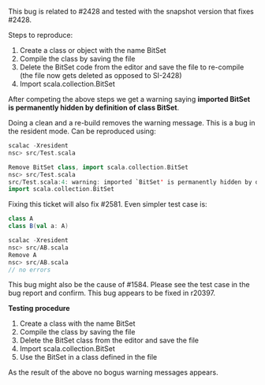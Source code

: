 This bug is related to #2428 and tested with the snapshot version that fixes #2428.

Steps to reproduce:
 1. Create a class or object with the name BitSet
 2. Compile the class by saving the file
 3. Delete the BitSet code from the editor and save the file to re-compile (the file now gets deleted as opposed to SI-2428)
 4. Import scala.collection.BitSet

After competing the above steps we get a warning saying **imported BitSet is permanently hidden by definition of class BitSet**.

Doing a clean and a re-build removes the warning message.
This is a bug in the resident mode. Can be reproduced using:
```scala
scalac -Xresident
nsc> src/Test.scala

Remove BitSet class, import scala.collection.BitSet
nsc> src/Test.scala
src/Test.scala:4: warning: imported `BitSet' is permanently hidden by definition of class BitSet
import scala.collection.BitSet
```
Fixing this ticket will also fix #2581. Even simpler test case is:
```scala
class A
class B(val a: A)

scalac -Xresident
nsc> src/AB.scala
Remove A
nsc> src/AB.scala
// no errors
```
This bug might also be the cause of #1584. Please see the test case in the bug report and confirm.
This bug appears to be fixed in r20397.

**Testing procedure**
 1. Create a class with the name BitSet
 2. Compile the class by saving the file
 3. Delete the BitSet class from the editor and save the file
 4. Import scala.collection.BitSet
 5. Use the BitSet in a class defined in the file

As the result of the above no bogus warning messages appears.
